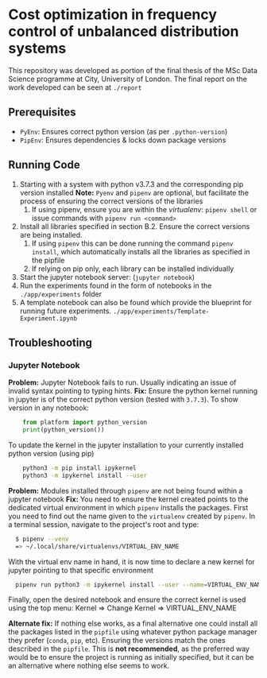 # Cost optimization in frequency control of unbalanced distribution systems

This repository was developed as portion of the final thesis of the MSc Data Science programme at City, University of London.
The final report on the work developed can be seen at `./report`


## Prerequisites
- `PyEnv`: Ensures correct python version (as per `.python-version`)
- `PipEnv`: Ensures dependencies & locks down package versions

## Running Code
1. Starting with a system with python v3.7.3 and the corresponding pip version installed
    **Note:** `Pyenv` and `pipenv` are optional, but facilitate the process of ensuring the correct versions of the libraries
   1. If using pipenv, ensure you are within the _virtualenv_: `pipenv shell` or issue commands with `pipenv run <command>`
2. Install all libraries specified in section B.2. Ensure the correct versions are being installed.
   1. If using `pipenv` this can be done running the command `pipenv install`, which automatically installs all the libraries as specified in the pipfile
   2. If relying on pip only, each library can be installed individually
3. Start the jupyter notebook server: (`jupyter notebook`)
4. Run the experiments found in the form of notebooks in the `./app/experiments` folder
5. A template notebook can also be found which provide the blueprint for running future experiments. `./app/experiments/Template-Experiment.ipynb`


## Troubleshooting

### Jupyter Notebook
**Problem:** Jupyter Notebook fails to run. Usually indicating an issue of invalid syntax pointing to typing hints.
**Fix:** Ensure the python kernel running in jupyter is of the correct python version (tested with `3.7.3`).
To show version in any notebook:
```Python
    from platform import python_version
    print(python_version())
```
To update the kernel in the jupyter installation to your currently installed python version (using pip)
```Bash
    python3 -m pip install ipykernel
    python3 -m ipykernel install --user
```

**Problem:** Modules installed through `pipenv` are not being found within a jupyter notebook
**Fix:** You need to ensure the kernel created points to the dedicated virtual environment in which `pipenv` installs the packages.
First you need to find out the name given to the `virtualenv` created by `pipenv`. In a terminal session, navigate to the project's root and type:
```Bash
  $ pipenv --venv
  => ~/.local/share/virtualenvs/VIRTUAL_ENV_NAME
```
With the virtual env name in hand, it is now time to declare a new kernel for jupyter pointing to that specific environment
```Bash
  pipenv run python3 -m ipykernel install --user --name=VIRTUAL_ENV_NAME
```
Finally, open the desired notebook and ensure the correct kernel is used using the top menu: Kernel => Change Kernel => VIRTUAL_ENV_NAME

**Alternate fix:** If nothing else works, as a final alternative one could install all the packages listed in the `pipfile` using whatever python package manager they prefer (`conda`, `pip`, etc). Ensuring the versions match the ones described in the `pipfile`. This is **not recommended**, as the preferred way would be to ensure the project is running as initially specified, but it can be an alternative where nothing else seems to work.

